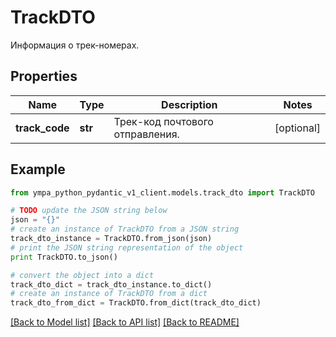 # TrackDTO

Информация о трек-номерах.

## Properties
Name | Type | Description | Notes
------------ | ------------- | ------------- | -------------
**track_code** | **str** | Трек-код почтового отправления. | [optional] 

## Example

```python
from ympa_python_pydantic_v1_client.models.track_dto import TrackDTO

# TODO update the JSON string below
json = "{}"
# create an instance of TrackDTO from a JSON string
track_dto_instance = TrackDTO.from_json(json)
# print the JSON string representation of the object
print TrackDTO.to_json()

# convert the object into a dict
track_dto_dict = track_dto_instance.to_dict()
# create an instance of TrackDTO from a dict
track_dto_from_dict = TrackDTO.from_dict(track_dto_dict)
```
[[Back to Model list]](../README.md#documentation-for-models) [[Back to API list]](../README.md#documentation-for-api-endpoints) [[Back to README]](../README.md)



